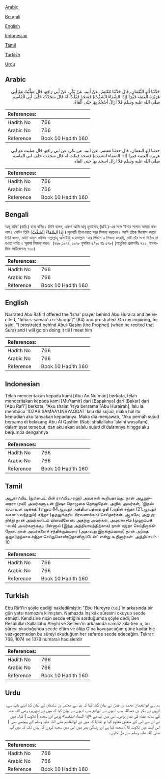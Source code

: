 [Arabic](#arabic)

[Bengali](#bengali)

[English](#english)

[Indonesian](#indonesian)

[Tamil](#tamil)

[Turkish](#turkish)

[Urdu](#urdu)

## Arabic


<div dir="rtl" lang="ar" style={{fontSize:'larger',backgroundColor:'#f8f9fa',padding:20}}>
حَدَّثَنَا أَبُو النُّعْمَانِ، قَالَ حَدَّثَنَا مُعْتَمِرٌ، عَنْ أَبِيهِ، عَنْ بَكْرٍ، عَنْ أَبِي رَافِعٍ، قَالَ صَلَّيْتُ مَعَ أَبِي هُرَيْرَةَ الْعَتَمَةَ فَقَرَأَ ‏(‏إِذَا السَّمَاءُ انْشَقَّتْ‏)‏ فَسَجَدَ فَقُلْتُ لَهُ قَالَ سَجَدْتُ خَلْفَ أَبِي الْقَاسِمِ صلى الله عليه وسلم فَلاَ أَزَالُ أَسْجُدُ بِهَا حَتَّى أَلْقَاهُ‏.‏
</div>
<div style={{backgroundColor:'#f8f9fa',padding:20, marginBottom: 10}}><table> <thead> <tr> <th>References:</th> <th></th> </tr> </thead> <tbody><tr><td>Hadith No</td><td>766</td></tr><tr><td>Arabic No</td><td>766</td></tr><tr><td>Reference</td><td>Book 10 Hadith 160</td></tr></tbody></table></div>


<div dir="rtl" lang="ar" style={{fontSize:'larger',backgroundColor:'#f8f9fa',padding:20}}>
حدثنا ابو النعمان، قال حدثنا معتمر، عن ابيه، عن بكر، عن ابي رافع، قال صليت مع ابي هريرة العتمة فقرا (اذا السماء انشقت) فسجد فقلت له قال سجدت خلف ابي القاسم صلى الله عليه وسلم فلا ازال اسجد بها حتى القاه
</div>
<div style={{backgroundColor:'#f8f9fa',padding:20, marginBottom: 10}}><table> <thead> <tr> <th>References:</th> <th></th> </tr> </thead> <tbody><tr><td>Hadith No</td><td>766</td></tr><tr><td>Arabic No</td><td>766</td></tr><tr><td>Reference</td><td>Book 10 Hadith 160</td></tr></tbody></table></div>

## Bengali


<div dir="ltr" lang="bn" style={{fontSize:'larger',backgroundColor:'#f8f9fa',padding:20}}>
আবূ রাফি‘ (রাযি.) হতে বর্ণিত। তিনি বলেন, একদা আমি আবূ হুরাইরাহ্ (রাযি.)-এর সঙ্গে ‘ইশার সালাত আদায় করলাম। সেদিন তিনি (إِذَا السَّمَاءُ انْشَقَّتْ ) সূরাহটি তিলাওয়াত করে সিজদা্ করলেন। আমি তাঁকে জিজ্ঞেস করলে তিনি বলেন, আমি আবুল কাসিম সাল্লাল্লাহু আলাইহি ওয়াসাল্লাম -এর পিছনে এ সিজদা্ করেছি, তাই তাঁর সঙ্গে মিলিত না হওয়া পর্যন্ত এ সূরাহ্য় সিজদা্ করব। (৭৬৮,১০৭৪, ১০৭৮ মুসলিম ৫/২০ হাঃ ৫৭৮) (আধুনিক প্রকাশনীঃ ৭২২, ইসলামিক ফাউন্ডেশনঃ ৭৩০)
</div>
<div style={{backgroundColor:'#f8f9fa',padding:20, marginBottom: 10}}><table> <thead> <tr> <th>References:</th> <th></th> </tr> </thead> <tbody><tr><td>Hadith No</td><td>766</td></tr><tr><td>Arabic No</td><td>766</td></tr><tr><td>Reference</td><td>Book 10 Hadith 160</td></tr></tbody></table></div>

## English


<div dir="ltr" lang="en" style={{fontSize:'larger',backgroundColor:'#f8f9fa',padding:20}}>
Narrated Abu Rafi':I offered the 'Isha' prayer behind Abu Huraira and he recited, "Idha s-samaa'u n-shaqqat" (84) and prostrated. On my inquiring, he said, "I prostrated behind Abul-Qasim (the Prophet) (when he recited that Sura) and I will go on doing it till I meet him
</div>
<div style={{backgroundColor:'#f8f9fa',padding:20, marginBottom: 10}}><table> <thead> <tr> <th>References:</th> <th></th> </tr> </thead> <tbody><tr><td>Hadith No</td><td>766</td></tr><tr><td>Arabic No</td><td>766</td></tr><tr><td>Reference</td><td>Book 10 Hadith 160</td></tr></tbody></table></div>

## Indonesian


<div dir="ltr" lang="id" style={{fontSize:'larger',backgroundColor:'#f8f9fa',padding:20}}>
Telah menceritakan kepada kami [Abu An Nu'man] berkata, telah menceritakan kepada kami [Mu'tamir] dari [Bapaknya] dari [Bakar] dari [Abu Rafi'] berkata, "Aku shalat 'Isya bersama [Abu Hurairah], lalu ia membaca 'IDZAS SAMAA'UNSYAQQAT' lalu dia sujud, maka hal itu kemudian aku tanyakan kepadanya. Maka dia menjawab, "Aku pernah sujud bersama di belakang Abu Al Qashim (Nabi shallallahu 'alaihi wasallam) dalam ayat tersebut, dan aku akan selalu sujud di dalamnya hingga aku berjumpa dengannya
</div>
<div style={{backgroundColor:'#f8f9fa',padding:20, marginBottom: 10}}><table> <thead> <tr> <th>References:</th> <th></th> </tr> </thead> <tbody><tr><td>Hadith No</td><td>766</td></tr><tr><td>Arabic No</td><td>766</td></tr><tr><td>Reference</td><td>Book 10 Hadith 160</td></tr></tbody></table></div>

## Tamil


<div dir="ltr" lang="ta" style={{fontSize:'larger',backgroundColor:'#f8f9fa',padding:20}}>
அபூராஃபிஉ (நுஃபைஉ பின் ராஃபிஉ-ரஹ்) அவர்கள் கூறியதாவது: நான் அபூஹுரைரா (ரலி) அவர்களு டன் இஷா தொழுகை தொழுதேன். அதில் அவர்கள், ‘இதஸ் ஸமாஉன் ஷக்கத்’ (எனும் 84ஆவது) அத்தியாயத்தை ஓதி (அதில் சஜ்தா (21ஆவது) வசனம் வந்ததும்) சஜ்தா (ஓதலுக்குரிய சிரவணக்கம்) செய்தார்கள். ஆகவே, அது குறித்து நான் அவர்களிடம் வினவினேன். அதற்கு அவர்கள், அபுல்காசிம் (முஹம்மத் -ஸல்) அவர்களுக்குப் பின்னால் (இந்த அத்தியாயத்திற்காக) நான் சஜ்தா செய்திருக்கிறேன். நான் அவர்களைச் சந்திக்கும்வரை (அதாவது இறக்கும்வரை) நான் அ(தை ஓதுவ)தற்காக சஜ்தா செய்துகொண்டுதானிருப்பேன்” என்று கூறினார்கள். அத்தியாயம் : 10
</div>
<div style={{backgroundColor:'#f8f9fa',padding:20, marginBottom: 10}}><table> <thead> <tr> <th>References:</th> <th></th> </tr> </thead> <tbody><tr><td>Hadith No</td><td>766</td></tr><tr><td>Arabic No</td><td>766</td></tr><tr><td>Reference</td><td>Book 10 Hadith 160</td></tr></tbody></table></div>

## Turkish


<div dir="ltr" lang="tr" style={{fontSize:'larger',backgroundColor:'#f8f9fa',padding:20}}>
Ebu Râfi'in şöyle dediği nakledilmiştir: "Ebu Hureyre (r.a.)'in arkasında bir gün yatsı namazını kılmıştım. Namazda İnşikâk sûresini okuyup secde etmişti. Kendisine niçin secde ettiğini sorduğumda şöyle dedi; Ben Resûlullah Sallallahu Aleyhi ve Sellem'in arkasında namaz kılarken o, bu sûreyi okuduğunda secde ettim ve ölüp O'na kavuşacağım güne kadar hiç vaz-geçmeden bu sûreyi okuduğum her seferde secde edeceğim. Tekrar: 768, 1074 ve 1078 numaralı hadislerdir
</div>
<div style={{backgroundColor:'#f8f9fa',padding:20, marginBottom: 10}}><table> <thead> <tr> <th>References:</th> <th></th> </tr> </thead> <tbody><tr><td>Hadith No</td><td>766</td></tr><tr><td>Arabic No</td><td>766</td></tr><tr><td>Reference</td><td>Book 10 Hadith 160</td></tr></tbody></table></div>

## Urdu


<div dir="rtl" lang="ur" style={{fontSize:'larger',backgroundColor:'#f8f9fa',padding:20}}>
ہم سے ابوالنعمان محمد بن فضل نے بیان کیا، کہا کہ ہم سے معتمر بن سلیمان نے بیان کیا اپنے باپ سے، انہوں نے بکر بن عبداللہ سے، انہوں نے ابورافع سے، انہوں نے بیان کیا کہ میں نے ابوہریرہ رضی اللہ عنہ کے ساتھ عشاء کی نماز پڑھی۔ اس میں آپ نے «إذا السماء انشقت‏» پڑھی اور سجدہ ( تلاوت ) کیا۔ میں نے ان سے اس کے متعلق معلوم کیا تو بتلایا کہ میں نے ابوالقاسم صلی اللہ علیہ وسلم کے پیچھے بھی ( اس آیت میں تلاوت کا ) سجدہ کیا ہے اور زندگی بھر میں اس میں سجدہ کروں گا، یہاں تک کہ میں آپ صلی اللہ علیہ وسلم سے مل جاؤں۔
</div>
<div style={{backgroundColor:'#f8f9fa',padding:20, marginBottom: 10}}><table> <thead> <tr> <th>References:</th> <th></th> </tr> </thead> <tbody><tr><td>Hadith No</td><td>766</td></tr><tr><td>Arabic No</td><td>766</td></tr><tr><td>Reference</td><td>Book 10 Hadith 160</td></tr></tbody></table></div>